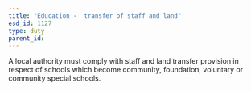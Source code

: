 ```yaml
---
title: "Education -  transfer of staff and land"
esd_id: 1127
type: duty
parent_id:  
---
```


A local authority must comply with staff and land transfer provision in  respect of schools which become community, foundation, voluntary or community special schools.

